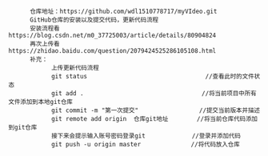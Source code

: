           仓库地址：https://github.com/wdl1510778717/myVIdeo.git
          GitHub仓库的安装以及提交代码，更新代码流程
          安装流程看https://blog.csdn.net/m0_37725003/article/details/80904824
          再次上传看https://zhidao.baidu.com/question/2079424525286105108.html
          补充：
                上传更新代码流程
                git status                                 //查看此时的文件状态
                git add .                                 //将当前项目中所有文件添加到本地git仓库
                git commit -m "第一次提交"                 //提交当前版本并描述
                git remote add origin  仓库git地址        //将当前仓库代码添加到git仓库
                接下来会提示输入账号密码登录git             //登录并添加代码
                git push -u origin master              //将代码放入仓库
